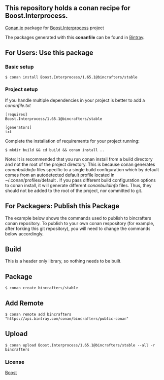 ## This repository holds a conan recipe for Boost.Interprocess.

[Conan.io](https://conan.io) package for [Boost.Interprocess](https://github.com/Boostorg/Interprocess) project

The packages generated with this **conanfile** can be found in [Bintray](https://bintray.com/bincrafters/public-conan/Boost.Interprocess%3Abincrafters).

## For Users: Use this package

### Basic setup

    $ conan install Boost.Interprocess/1.65.1@bincrafters/stable

### Project setup

If you handle multiple dependencies in your project is better to add a *conanfile.txt*

    [requires]
    Boost.Interprocess/1.65.1@bincrafters/stable

    [generators]
    txt

Complete the installation of requirements for your project running:

    $ mkdir build && cd build && conan install ..
	
Note: It is recommended that you run conan install from a build directory and not the root of the project directory.  This is because conan generates *conanbuildinfo* files specific to a single build configuration which by default comes from an autodetected default profile located in ~/.conan/profiles/default .  If you pass different build configuration options to conan install, it will generate different *conanbuildinfo* files.  Thus, they should not be added to the root of the project, nor committed to git. 

## For Packagers: Publish this Package

The example below shows the commands used to publish to bincrafters conan repository. To publish to your own conan respository (for example, after forking this git repository), you will need to change the commands below accordingly. 

## Build  

This is a header only library, so nothing needs to be built.

## Package 

    $ conan create bincrafters/stable
	
## Add Remote

	$ conan remote add bincrafters "https://api.bintray.com/conan/bincrafters/public-conan"

## Upload

    $ conan upload Boost.Interprocess/1.65.1@bincrafters/stable --all -r bincrafters

### License
[Boost](www.boost.org/LICENSE_1_0.txt)

